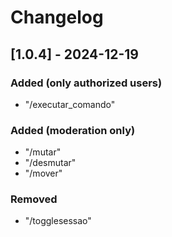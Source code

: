 # Changelog

## [1.0.4] - 2024-12-19
### Added (only authorized users)
- "/executar_comando"

### Added (moderation only)
- "/mutar"
- "/desmutar"
- "/mover"

### Removed
- "/togglesessao"